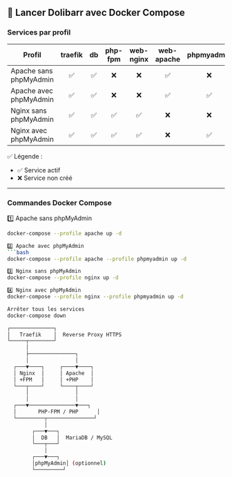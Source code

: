 ## 🔹 Lancer Dolibarr avec Docker Compose

### Services par profil

| Profil                         | traefik | db  | php-fpm | web-nginx | web-apache | phpmyadmin |
|--------------------------------|:-------:|:---:|:-------:|:---------:|:----------:|:----------:|
| Apache sans phpMyAdmin          | ✅      | ✅  | ❌      | ❌        | ✅         | ❌         |
| Apache avec phpMyAdmin          | ✅      | ✅  | ❌      | ❌        | ✅         | ✅         |
| Nginx sans phpMyAdmin           | ✅      | ✅  | ✅      | ✅        | ❌         | ❌         |
| Nginx avec phpMyAdmin           | ✅      | ✅  | ✅      | ✅        | ❌         | ✅         |

✅ Légende :  
- ✅ Service actif  
- ❌ Service non créé  

---

### Commandes Docker Compose

1️⃣ Apache sans phpMyAdmin
```bash
docker-compose --profile apache up -d

2️⃣ Apache avec phpMyAdmin
```bash
docker-compose --profile apache --profile phpmyadmin up -d

3️⃣ Nginx sans phpMyAdmin
docker-compose --profile nginx up -d

4️⃣ Nginx avec phpMyAdmin
docker-compose --profile nginx --profile phpmyadmin up -d

Arrêter tous les services
docker-compose down

┌──────────────┐
│   Traefik    │  Reverse Proxy HTTPS
└─────┬────────┘
      │
      ├───────────────┐
      │               │
  ┌───▼────┐     ┌────▼────┐
  │ Nginx  │     │ Apache  │
  │ +FPM   │     │ +PHP    │
  └───┬────┘     └────┬────┘
      │               │
      │               │
  ┌───▼───────────────▼───┐
  │       PHP-FPM / PHP      │
  └─────────┬───────────────┘
            │
        ┌───▼───┐
        │  DB   │  MariaDB / MySQL
        └───┬───┘
            │
        ┌───▼───┐
        │phpMyAdmin│ (optionnel)
        └─────────┘
